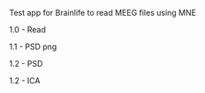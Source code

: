 Test app for Brainlife to read MEEG files using MNE

1.0 - Read

1.1 - PSD png

1.2 - PSD

1.2 - ICA
